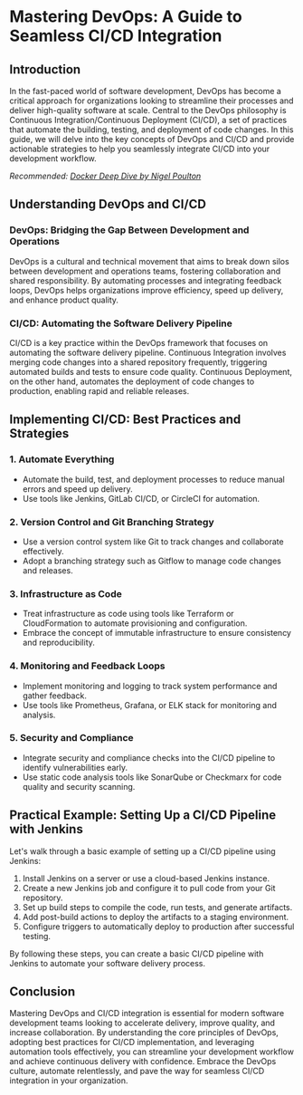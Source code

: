 # Mastering DevOps: A Guide to Seamless CI/CD Integration

## Introduction

In the fast-paced world of software development, DevOps has become a critical approach for organizations looking to streamline their processes and deliver high-quality software at scale. Central to the DevOps philosophy is Continuous Integration/Continuous Deployment (CI/CD), a set of practices that automate the building, testing, and deployment of code changes. In this guide, we will delve into the key concepts of DevOps and CI/CD and provide actionable strategies to help you seamlessly integrate CI/CD into your development workflow.

*Recommended: <a href="https://amazon.com/dp/B0816Q9F6Z?tag=aiblogcontent-20" target="_blank" rel="nofollow sponsored">Docker Deep Dive by Nigel Poulton</a>*


## Understanding DevOps and CI/CD

### DevOps: Bridging the Gap Between Development and Operations

DevOps is a cultural and technical movement that aims to break down silos between development and operations teams, fostering collaboration and shared responsibility. By automating processes and integrating feedback loops, DevOps helps organizations improve efficiency, speed up delivery, and enhance product quality.

### CI/CD: Automating the Software Delivery Pipeline

CI/CD is a key practice within the DevOps framework that focuses on automating the software delivery pipeline. Continuous Integration involves merging code changes into a shared repository frequently, triggering automated builds and tests to ensure code quality. Continuous Deployment, on the other hand, automates the deployment of code changes to production, enabling rapid and reliable releases.

## Implementing CI/CD: Best Practices and Strategies

### 1. Automate Everything

- Automate the build, test, and deployment processes to reduce manual errors and speed up delivery.
- Use tools like Jenkins, GitLab CI/CD, or CircleCI for automation.

### 2. Version Control and Git Branching Strategy

- Use a version control system like Git to track changes and collaborate effectively.
- Adopt a branching strategy such as Gitflow to manage code changes and releases.

### 3. Infrastructure as Code

- Treat infrastructure as code using tools like Terraform or CloudFormation to automate provisioning and configuration.
- Embrace the concept of immutable infrastructure to ensure consistency and reproducibility.

### 4. Monitoring and Feedback Loops

- Implement monitoring and logging to track system performance and gather feedback.
- Use tools like Prometheus, Grafana, or ELK stack for monitoring and analysis.

### 5. Security and Compliance

- Integrate security and compliance checks into the CI/CD pipeline to identify vulnerabilities early.
- Use static code analysis tools like SonarQube or Checkmarx for code quality and security scanning.

## Practical Example: Setting Up a CI/CD Pipeline with Jenkins

Let's walk through a basic example of setting up a CI/CD pipeline using Jenkins:

1. Install Jenkins on a server or use a cloud-based Jenkins instance.
2. Create a new Jenkins job and configure it to pull code from your Git repository.
3. Set up build steps to compile the code, run tests, and generate artifacts.
4. Add post-build actions to deploy the artifacts to a staging environment.
5. Configure triggers to automatically deploy to production after successful testing.

By following these steps, you can create a basic CI/CD pipeline with Jenkins to automate your software delivery process.

## Conclusion

Mastering DevOps and CI/CD integration is essential for modern software development teams looking to accelerate delivery, improve quality, and increase collaboration. By understanding the core principles of DevOps, adopting best practices for CI/CD implementation, and leveraging automation tools effectively, you can streamline your development workflow and achieve continuous delivery with confidence. Embrace the DevOps culture, automate relentlessly, and pave the way for seamless CI/CD integration in your organization.